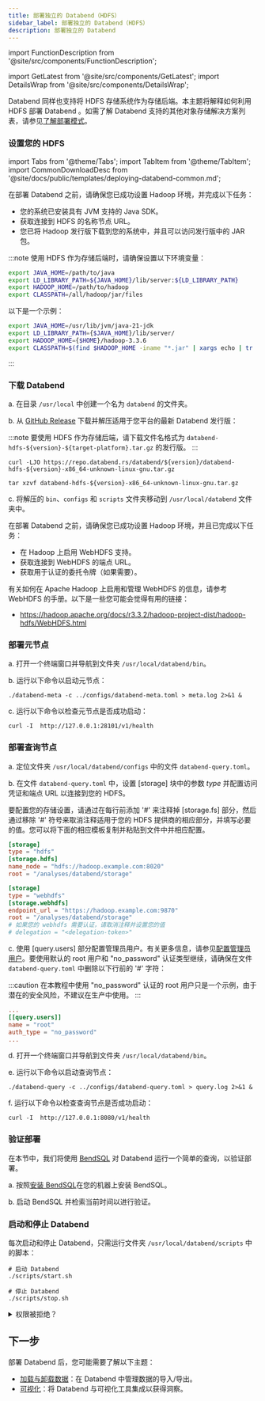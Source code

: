 ```yaml
---
title: 部署独立的 Databend（HDFS）
sidebar_label: 部署独立的 Databend（HDFS）
description: 部署独立的 Databend
---
```


import FunctionDescription from '@site/src/components/FunctionDescription';

<FunctionDescription description="引入或更新于：v1.2.168"/>

import GetLatest from '@site/src/components/GetLatest';
import DetailsWrap from '@site/src/components/DetailsWrap';

Databend 同样也支持将 HDFS 存储系统作为存储后端。本主题将解释如何利用 HDFS 部署 Databend 。如需了解 Databend 支持的其他对象存储解决方案列表，请参见[了解部署模式](../00-understanding-deployment-modes.md)。

### 设置您的 HDFS

import Tabs from '@theme/Tabs';
import TabItem from '@theme/TabItem';
import CommonDownloadDesc from '@site/docs/public/templates/deploying-databend-common.md';

<Tabs groupId="operating-systems">

<TabItem value="HDFS" label="HDFS">

在部署 Databend 之前，请确保您已成功设置 Hadoop 环境，并完成以下任务：

- 您的系统已安装具有 JVM 支持的 Java SDK。
- 获取连接到 HDFS 的名称节点 URL。
- 您已将 Hadoop 发行版下载到您的系统中，并且可以访问发行版中的 JAR 包。

:::note
使用 HDFS 作为存储后端时，请确保设置以下环境变量：

```bash
export JAVA_HOME=/path/to/java
export LD_LIBRARY_PATH=${JAVA_HOME}/lib/server:${LD_LIBRARY_PATH}
export HADOOP_HOME=/path/to/hadoop
export CLASSPATH=/all/hadoop/jar/files
```

以下是一个示例：

```bash
export JAVA_HOME=/usr/lib/jvm/java-21-jdk
export LD_LIBRARY_PATH={$JAVA_HOME}/lib/server/
export HADOOP_HOME={$HOME}/hadoop-3.3.6
export CLASSPATH=$(find $HADOOP_HOME -iname "*.jar" | xargs echo | tr ' ' ':')
```

:::

### 下载 Databend

a. 在目录 `/usr/local` 中创建一个名为 `databend` 的文件夹。

b. 从 [GitHub Release](https://github.com/datafuselabs/databend/releases) 下载并解压适用于您平台的最新 Databend 发行版：

:::note
要使用 HDFS 作为存储后端，请下载文件名格式为 `databend-hdfs-${version}-${target-platform}.tar.gz` 的发行版。
:::

<Tabs>

<TabItem value="linux-x86_64" label="Linux(x86)">

```shell
curl -LJO https://repo.databend.rs/databend/${version}/databend-hdfs-${version}-x86_64-unknown-linux-gnu.tar.gz
```

```shell
tar xzvf databend-hdfs-${version}-x86_64-unknown-linux-gnu.tar.gz
```

</TabItem>

</Tabs>

c. 将解压的 `bin`、`configs` 和 `scripts` 文件夹移动到 `/usr/local/databend` 文件夹中。

</TabItem>

<TabItem value="WebHDFS" label="WebHDFS">

在部署 Databend 之前，请确保您已成功设置 Hadoop 环境，并且已完成以下任务：

- 在 Hadoop 上启用 WebHDFS 支持。
- 获取连接到 WebHDFS 的端点 URL。
- 获取用于认证的委托令牌（如果需要）。

有关如何在 Apache Hadoop 上启用和管理 WebHDFS 的信息，请参考 WebHDFS 的手册。以下是一些您可能会觉得有用的链接：

- <https://hadoop.apache.org/docs/r3.3.2/hadoop-project-dist/hadoop-hdfs/WebHDFS.html>

<CommonDownloadDesc />

</TabItem>
</Tabs>

### 部署元节点

a. 打开一个终端窗口并导航到文件夹 `/usr/local/databend/bin`。

b. 运行以下命令以启动元节点：

```shell
./databend-meta -c ../configs/databend-meta.toml > meta.log 2>&1 &
```

c. 运行以下命令以检查元节点是否成功启动：

```shell
curl -I  http://127.0.0.1:28101/v1/health
```

### 部署查询节点

a. 定位文件夹 `/usr/local/databend/configs` 中的文件 `databend-query.toml`。

b. 在文件 `databend-query.toml` 中，设置 [storage] 块中的参数 *type* 并配置访问凭证和端点 URL 以连接到您的 HDFS。

要配置您的存储设置，请通过在每行前添加 '#' 来注释掉 [storage.fs] 部分，然后通过移除 '#' 符号来取消注释适用于您的 HDFS 提供商的相应部分，并填写必要的值。您可以将下面的相应模板复制并粘贴到文件中并相应配置。

<Tabs groupId="operating-systems">

<TabItem value="HDFS" label="HDFS">

```toml
[storage]
type = "hdfs"
[storage.hdfs]
name_node = "hdfs://hadoop.example.com:8020"
root = "/analyses/databend/storage"
```

</TabItem>

<TabItem value="WebHDFS" label="WebHDFS">

```toml
[storage]
type = "webhdfs"
[storage.webhdfs]
endpoint_url = "https://hadoop.example.com:9870"
root = "/analyses/databend/storage"
# 如果您的 webhdfs 需要认证，请取消注释并设置您的值
# delegation = "<delegation-token>"
```

</TabItem>
</Tabs>

c. 使用 [query.users] 部分配置管理员用户。有关更多信息，请参见[配置管理员用户](../../04-references/01-admin-users.md)。要使用默认的 root 用户和 "no_password" 认证类型继续，请确保在文件 `databend-query.toml` 中删除以下行前的 '#' 字符：

:::caution
在本教程中使用 "no_password" 认证的 root 用户只是一个示例，由于潜在的安全风险，不建议在生产中使用。
:::

```toml title='databend-query.toml'
...
[[query.users]]
name = "root"
auth_type = "no_password"
...
```

d. 打开一个终端窗口并导航到文件夹 `/usr/local/databend/bin`。

e. 运行以下命令以启动查询节点：

```shell
./databend-query -c ../configs/databend-query.toml > query.log 2>&1 &
```

f. 运行以下命令以检查查询节点是否成功启动：

```shell
curl -I  http://127.0.0.1:8080/v1/health
```

### 验证部署

在本节中，我们将使用 [BendSQL](https://github.com/datafuselabs/BendSQL) 对 Databend 运行一个简单的查询，以验证部署。

a. 按照[安装 BendSQL](../../../30-sql-clients/00-bendsql/index.md#installing-bendsql)在您的机器上安装 BendSQL。

b. 启动 BendSQL 并检索当前时间以进行验证。

### 启动和停止 Databend

每次启动和停止 Databend，只需运行文件夹 `/usr/local/databend/scripts` 中的脚本：

```shell
# 启动 Databend
./scripts/start.sh

# 停止 Databend
./scripts/stop.sh
```

<DetailsWrap>
<details>
  <summary>权限被拒绝？</summary>
  <div>
    如果在尝试启动 Databend 时遇到以下错误消息：

```shell
==> query.log <==
: No getcpu support: percpu_arena:percpu
: option background_thread currently supports pthread only
Databend Query start failure, cause: Code: 1104, Text = failed to create appender: Os { code: 13, kind: PermissionDenied, message: "Permission denied" }.
```

运行以下命令，然后再次尝试启动 Databend：

```shell
sudo mkdir /var/log/databend
sudo mkdir /var/lib/databend
sudo chown -R $USER /var/log/databend
sudo chown -R $USER /var/lib/databend
```

  </div>
</details>
</DetailsWrap>
<GetLatest/>

## 下一步

部署 Databend 后，您可能需要了解以下主题：

- [加载与卸载数据](/guides/load-data)：在 Databend 中管理数据的导入/导出。
- [可视化](/guides/visualize)：将 Databend 与可视化工具集成以获得洞察。